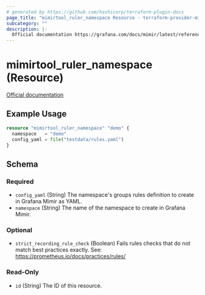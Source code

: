 ```yaml
---
# generated by https://github.com/hashicorp/terraform-plugin-docs
page_title: "mimirtool_ruler_namespace Resource - terraform-provider-mimirtool"
subcategory: ""
description: |-
  Official documentation https://grafana.com/docs/mimir/latest/references/http-api/#ruler
---
```


# mimirtool_ruler_namespace (Resource)

[Official documentation](https://grafana.com/docs/mimir/latest/references/http-api/#ruler)

## Example Usage

```terraform
resource "mimirtool_ruler_namespace" "demo" {
  namespace   = "demo"
  config_yaml = file("testdata/rules.yaml")
}
```

<!-- schema generated by tfplugindocs -->
## Schema

### Required

- `config_yaml` (String) The namespace's groups rules definition to create in Grafana Mimir as YAML.
- `namespace` (String) The name of the namespace to create in Grafana Mimir.

### Optional

- `strict_recording_rule_check` (Boolean) Fails rules checks that do not match best practices exactly. See: https://prometheus.io/docs/practices/rules/

### Read-Only

- `id` (String) The ID of this resource.


